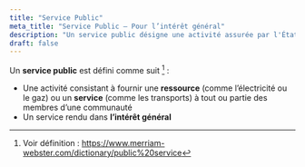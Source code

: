 ```yaml
---
title: "Service Public"
meta_title: "Service Public – Pour l’intérêt général"
description: "Un service public désigne une activité assurée par l'État ou une entité publique pour répondre aux besoins essentiels des citoyens, comme l’électricité, les transports ou la santé, dans une logique d’intérêt général."
draft: false
---
```


Un **service public** est défini comme suit [^1] :

* Une activité consistant à fournir une **ressource** (comme l’électricité ou le gaz) ou un **service** (comme les transports) à tout ou partie des membres d’une communauté  
* Un service rendu dans **l’intérêt général**

[^1]: Voir définition : https://www.merriam-webster.com/dictionary/public%20service
